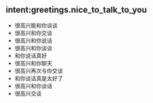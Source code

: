## intent:greetings.nice_to_talk_to_you
- 很高兴能和你谈谈
- 很高兴和你交谈
- 很高兴和你说话
- 很高兴和你谈谈
- 和你说话真好
- 很高兴和你聊天
- 很高兴再次与你交谈
- 和你谈话真是太好了
- 很高兴和你谈话
- 很高兴交谈
